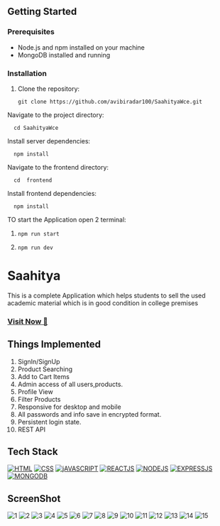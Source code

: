 ## Getting Started

### Prerequisites

- Node.js and npm installed on your machine
- MongoDB installed and running

### Installation

1. Clone the repository:

       git clone https://github.com/avibiradar100/SaahityaWce.git
   
Navigate to the project directory:

      cd SaahityaWce

Install server dependencies:

      npm install

Navigate to the frontend directory:

      cd  frontend 

Install frontend dependencies:

      npm install


TO start the Application open 2 terminal:
1.     npm run start
2.     npm run dev 

# Saahitya
This is a complete Application which helps students to sell the used academic material which is in good condition in college premises

### <a href="https://saahitya-wce.onrender.com/" target="_blank">**Visit Now 🚀**</a>


## Things Implemented
1. SignIn/SignUp
2. Product Searching
3. Add to Cart Items
4. Admin access of all users,products.
5. Profile View
6. Filter Products
7. Responsive for desktop and mobile
8. All passwords and info save in encrypted format.
9. Persistent login state.
10. REST API


## Tech Stack
[![HTML](https://img.shields.io/badge/HTML5-E34F26?style=for-the-badge&logo=html5&logoColor=white)](https://www.w3schools.com/html/)
[![CSS](https://img.shields.io/badge/CSS3-1572B6?style=for-the-badge&logo=css3&logoColor=white)](https://www.w3schools.com/css/)
[![jAVASCRIPT](https://img.shields.io/badge/JavaScript-323330?style=for-the-badge&logo=javascript&logoColor=F7DF1E)](https://developer.mozilla.org/en-US/docs/Web/JavaScript)
[![REACTJS](https://img.shields.io/badge/react-%2320232a.svg?style=for-the-badge&logo=react&logoColor=%2361DAFB)](https://reactjs.org/)
[![NODEJS](https://img.shields.io/badge/node.js-%2343853D.svg?style=for-the-badge&logo=node-dot-js&logoColor=white)](https://nodejs.org/en/docs/)
[![EXPRESSJS](https://img.shields.io/badge/Express.js-000000?style=for-the-badge&logo=express&logoColor=white)](https://expressjs.com/)
[![MONGODB](https://img.shields.io/badge/MongoDB-4EA94B?style=for-the-badge&logo=mongodb&logoColor=white)](https://www.mongodb.com/)



## ScreenShot

![1](https://res.cloudinary.com/avicloud/image/upload/v1655638075/project%20Images/1_nl0hkq.png)
![2](https://res.cloudinary.com/avicloud/image/upload/v1655638075/project%20Images/2_i1qdmj.png)
![3](https://res.cloudinary.com/avicloud/image/upload/v1655638075/project%20Images/3_mrwd3b.png)
![4](https://res.cloudinary.com/avicloud/image/upload/v1655638075/project%20Images/4_grppjs.png)
![5](https://res.cloudinary.com/avicloud/image/upload/v1655638075/project%20Images/5_lgcbvw.png)
![6](https://res.cloudinary.com/avicloud/image/upload/v1655638075/project%20Images/6_imc449.png)
![7](https://res.cloudinary.com/avicloud/image/upload/v1655638076/project%20Images/7_badsd9.png)
![8](https://res.cloudinary.com/avicloud/image/upload/v1655638075/project%20Images/8_tqvwlf.png)
![9](https://res.cloudinary.com/avicloud/image/upload/v1655638076/project%20Images/9_oe5imj.png)
![10](https://res.cloudinary.com/avicloud/image/upload/v1655638076/project%20Images/10_f7kbph.png)
![11](https://res.cloudinary.com/avicloud/image/upload/v1655638076/project%20Images/11_y5gzgm.png)
![12](https://res.cloudinary.com/avicloud/image/upload/v1655638076/project%20Images/15_p3lr2t.png)
![13](https://res.cloudinary.com/avicloud/image/upload/v1655638076/project%20Images/12_euyzul.png)
![14](https://res.cloudinary.com/avicloud/image/upload/v1655638076/project%20Images/13_rwodq6.png)
![15](https://res.cloudinary.com/avicloud/image/upload/v1655638076/project%20Images/14_ous2qw.png)





